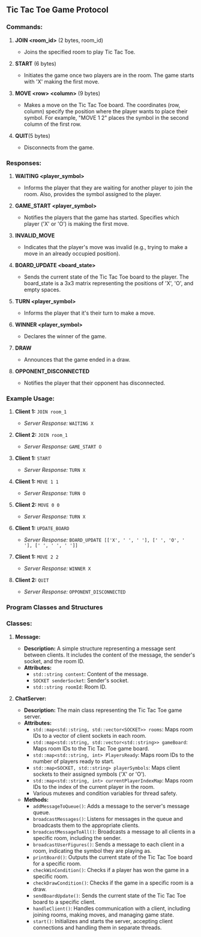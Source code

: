 ## Tic Tac Toe Game Protocol

### Commands:

1. **JOIN \<room_id\>** (2 bytes, room_id)
    - Joins the specified room to play Tic Tac Toe.

2. **START** (6 bytes)
    - Initiates the game once two players are in the room. The game starts with 'X' making the first move.

3. **MOVE \<row\> \<column\>** (9 bytes)
    - Makes a move on the Tic Tac Toe board. The coordinates (row, column) specify the position where the player wants to place their symbol. For example, "MOVE 1 2" places the symbol in the second column of the first row.

4. **QUIT**(5 bytes)
    - Disconnects from the game.

### Responses:

1. **WAITING \<player_symbol\>**
    - Informs the player that they are waiting for another player to join the room. Also, provides the symbol assigned to the player.

2. **GAME_START \<player_symbol\>**
    - Notifies the players that the game has started. Specifies which player ('X' or 'O') is making the first move.

3. **INVALID_MOVE**
    - Indicates that the player's move was invalid (e.g., trying to make a move in an already occupied position).

4. **BOARD_UPDATE \<board_state\>**
    - Sends the current state of the Tic Tac Toe board to the player. The board_state is a 3x3 matrix representing the positions of 'X', 'O', and empty spaces.

5. **TURN \<player_symbol\>**
    - Informs the player that it's their turn to make a move.

6. **WINNER \<player_symbol\>**
    - Declares the winner of the game.

7. **DRAW**
    - Announces that the game ended in a draw.

8. **OPPONENT_DISCONNECTED**
    - Notifies the player that their opponent has disconnected.

### Example Usage:

1. **Client 1:** `JOIN room_1`
   - *Server Response:* `WAITING X`

2. **Client 2:** `JOIN room_1`
   - *Server Response:* `GAME_START O`

3. **Client 1:** `START`
   - *Server Response:* `TURN X`

4. **Client 1:** `MOVE 1 1`
   - *Server Response:* `TURN O`

5. **Client 2:** `MOVE 0 0`
   - *Server Response:* `TURN X`

6. **Client 1:** `UPDATE_BOARD`
   - *Server Response:* `BOARD_UPDATE [['X', ' ', ' '], [' ', 'O', ' '], [' ', ' ', ' ']]`

7. **Client 1:** `MOVE 2 2`
   - *Server Response:* `WINNER X`

8. **Client 2:** `QUIT`
   - *Server Response:* `OPPONENT_DISCONNECTED`

### Program Classes and Structures

### Classes:

1. **Message:**
   - **Description:** A simple structure representing a message sent between clients. It includes the content of the message, the sender's socket, and the room ID.
   - **Attributes:**
     - `std::string content`: Content of the message.
     - `SOCKET senderSocket`: Sender's socket.
     - `std::string roomId`: Room ID.

2. **ChatServer:**
   - **Description:** The main class representing the Tic Tac Toe game server.
   - **Attributes:**
     - `std::map<std::string, std::vector<SOCKET>> rooms`: Maps room IDs to a vector of client sockets in each room.
     - `std::map<std::string, std::vector<std::string>> gameBoard`: Maps room IDs to the Tic Tac Toe game board.
     - `std::map<std::string, int> PlayersReady`: Maps room IDs to the number of players ready to start.
     - `std::map<SOCKET, std::string> playerSymbols`: Maps client sockets to their assigned symbols ('X' or 'O').
     - `std::map<std::string, int> currentPlayerIndexMap`: Maps room IDs to the index of the current player in the room.
     - Various mutexes and condition variables for thread safety.
   - **Methods:**
     - `addMessageToQueue()`: Adds a message to the server's message queue.
     - `broadcastMessages()`: Listens for messages in the queue and broadcasts them to the appropriate clients.
     - `broadcastMessageToAll()`: Broadcasts a message to all clients in a specific room, including the sender.
     - `broadcastUserFigures()`: Sends a message to each client in a room, indicating the symbol they are playing as.
     - `printBoard()`: Outputs the current state of the Tic Tac Toe board for a specific room.
     - `checkWinCondition()`: Checks if a player has won the game in a specific room.
     - `checkDrawCondition()`: Checks if the game in a specific room is a draw.
     - `sendBoardUpdate()`: Sends the current state of the Tic Tac Toe board to a specific client.
     - `handleClient()`: Handles communication with a client, including joining rooms, making moves, and managing game state.
     - `start()`: Initializes and starts the server, accepting client connections and handling them in separate threads.
